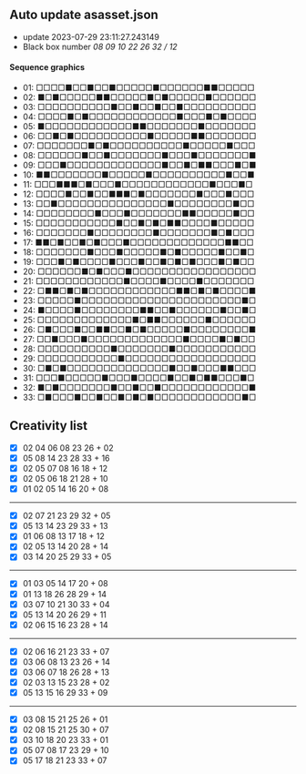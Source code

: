 ## Auto update asasset.json

* update 2023-07-29 23:11:27.243149
* Black box number _08 09 10 22 26 32 / 12_
#### Sequence graphics

* 01: □□□□■□□■□□■□□□□□■□□□□□□■■□□□□□
* 02: ■□■□□□□□■■□□□□□■□■□□□□□■□□□□□□
* 03: □□□□□□□□□□■□□■□□■□□■□□□□□□□□□□
* 04: □□□□■□■□□□□□□□□□□□□■□□□■□■□□□□
* 05: ■□□□□□□□□□□□□■■□□□□□□□■□□□□□□□
* 06: □□■□■□□□□□□□□□□■□□□□□■■□□□□□□□
* 07: □□□□□□□■□■□□□□□□□□□□■□□□□□■□□□
* 08: □□□□□□■□□■□□□□□□□■□□□■□□□□□□□■
* 09: □□□■□□□□□□□□□□□□□■□□■□■■□□□■□■
* 10: ■■□□□□□□□■□□□□□■□□□□□□□□□□■□□■
* 11: □□□■■■□■□□□■□□□□□□□□□□□□■□□□■□
* 12: □□□□■□□■□□■■■□■□□□□□□□■□□□■□□□
* 13: □□■□□□□□□□□□□□□□□□■□□□□□□□□■□□
* 14: □□□□□□□□■□□□■□□□□□□□■■□□□□□■□□
* 15: □□□□□□□□□□□■□□■□■□■■□□□□■□□□□□
* 16: □□□□□□□■□□□□□□□□■□□□□□□□■□■□□□
* 17: ■■□■□□■□■□□□■□□□□□□□□□□□□□■■□□
* 18: □□□□□□□■□□□■□□□□□■□■□□□□□■□□■□
* 19: □□□■□■□□□□■□□□■□□■□■□■□□□■□■□□
* 20: □□□□□□■□■□□□■□□□□□□□□□□□□□□□□□
* 21: □□□□□□□□□□□□■□□□□■□□□□■□□□□□□□
* 22: □■■□■□■□□□□□□□□□□□□■■□■□■□□□□■
* 23: □□□□□■□□□□□□□□□□□□□□□□□□□□□□■□
* 24: ■□□□□■□□□□□□□□■■□□■□□□□□□■□□■□
* 25: □□□□□□□□□□□□□■□■■□□□□□□■□□□□□□
* 26: □■□□□■□□■■□□■□■□□□□□■□□□□□□□□■
* 27: □□■□□□■□□□□□□□□□□□□□■□□□□■□■□□
* 28: □□□□□□□□□□■□□□□□□□■□□□□□□□□□□□
* 29: □□□□□□□□□□□■□□□□□□□□□□□□□□□□□□
* 30: □■□■□□□□□□□□□□□□□□■□□■□□□■■□□□
* 31: □□□■□□□□□■□□□■□□□□■□□■□■■□□□■□
* 32: ■□■□□□□□□□■□□■□□■□□□□□□□□□□□□■
* 33: □■□□□■□□■□□■□■□■□□□□□□□□□□□□■□
## Creativity list

- [x] 02 04 06 08 23 26 + 02
- [x] 05 08 14 23 28 33 + 16
- [x] 02 05 07 08 16 18 + 12
- [x] 02 05 06 18 21 28 + 10
- [x] 01 02 05 14 16 20 + 08
***
- [x] 02 07 21 23 29 32 + 05
- [x] 05 13 14 23 29 33 + 13
- [x] 01 06 08 13 17 18 + 12
- [x] 02 05 13 14 20 28 + 14
- [x] 03 14 20 25 29 33 + 05
***
- [x] 01 03 05 14 17 20 + 08
- [x] 01 13 18 26 28 29 + 14
- [x] 03 07 10 21 30 33 + 04
- [x] 05 13 14 20 26 29 + 11
- [x] 02 06 15 16 23 28 + 14
***
- [x] 02 06 16 21 23 33 + 07
- [x] 03 06 08 13 23 26 + 14
- [x] 03 06 07 18 26 28 + 13
- [x] 02 03 13 15 23 28 + 02
- [x] 05 13 15 16 29 33 + 09
***
- [x] 03 08 15 21 25 26 + 01
- [x] 02 08 15 21 25 30 + 07
- [x] 03 10 18 20 23 33 + 01
- [x] 05 07 08 17 23 29 + 10
- [x] 05 17 18 21 23 33 + 07
